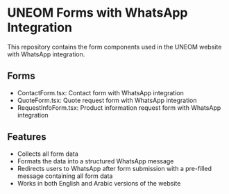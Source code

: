 # UNEOM Forms with WhatsApp Integration

This repository contains the form components used in the UNEOM website with WhatsApp integration.

## Forms

- ContactForm.tsx: Contact form with WhatsApp integration
- QuoteForm.tsx: Quote request form with WhatsApp integration
- RequestInfoForm.tsx: Product information request form with WhatsApp integration

## Features

- Collects all form data
- Formats the data into a structured WhatsApp message
- Redirects users to WhatsApp after form submission with a pre-filled message containing all form data
- Works in both English and Arabic versions of the website
